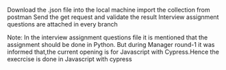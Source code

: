 Download the .json file into the local machine
import the collection from postman
Send the get request and validate the result
Interview assignment questions are attached in every branch

Note: In the interview assignment questions file it is mentioned that the assignment should be done in Python. But during Manager round-1 it was informed that,the current opening is for Javascript with Cypress.Hence the execrcise is done in Javascript with cypress
